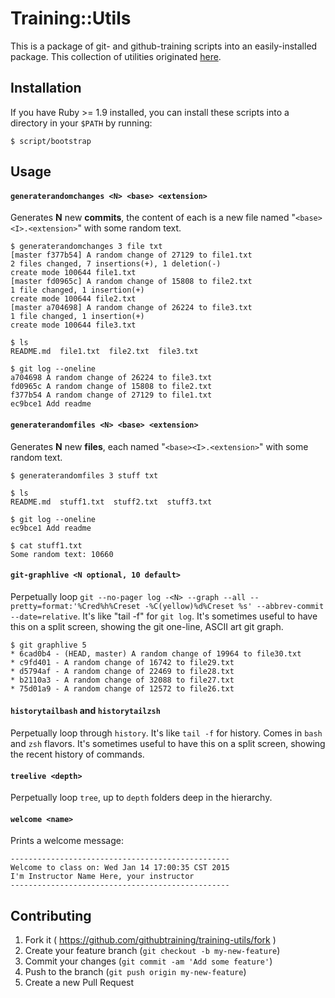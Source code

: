 # Training::Utils

This is a package of git- and github-training scripts into an easily-installed package. This collection of utilities originated [here](https://github.com/matthewmccullough/scripts).

## Installation

If you have Ruby >= 1.9 installed, you can install these scripts into a directory in your `$PATH` by running:

```
$ script/bootstrap
```

## Usage

#### `generaterandomchanges <N> <base> <extension>`

Generates **N** new **commits**, the content of each is a new file named "`<base><I>.<extension>`" with some random text.

```
$ generaterandomchanges 3 file txt
[master f377b54] A random change of 27129 to file1.txt
2 files changed, 7 insertions(+), 1 deletion(-)
create mode 100644 file1.txt
[master fd0965c] A random change of 15808 to file2.txt
1 file changed, 1 insertion(+)
create mode 100644 file2.txt
[master a704698] A random change of 26224 to file3.txt
1 file changed, 1 insertion(+)
create mode 100644 file3.txt

$ ls
README.md  file1.txt  file2.txt  file3.txt

$ git log --oneline
a704698 A random change of 26224 to file3.txt
fd0965c A random change of 15808 to file2.txt
f377b54 A random change of 27129 to file1.txt
ec9bce1 Add readme
```

#### `generaterandomfiles <N> <base> <extension>`

Generates **N** new **files**, each named "`<base><I>.<extension>`" with some random text.

```
$ generaterandomfiles 3 stuff txt

$ ls
README.md  stuff1.txt  stuff2.txt  stuff3.txt

$ git log --oneline
ec9bce1 Add readme

$ cat stuff1.txt
Some random text: 10660
```

#### `git-graphlive <N optional, 10 default>`

Perpetually loop `git --no-pager log -<N> --graph --all --pretty=format:'%Cred%h%Creset -%C(yellow)%d%Creset %s' --abbrev-commit --date=relative`. It's like "tail -f" for `git log`. It's sometimes useful to have this on a split screen, showing the git one-line, ASCII art git graph.

```
$ git graphlive 5
* 6cad0b4 - (HEAD, master) A random change of 19964 to file30.txt
* c9fd401 - A random change of 16742 to file29.txt
* d5794af - A random change of 22469 to file28.txt
* b2110a3 - A random change of 32088 to file27.txt
* 75d01a9 - A random change of 12572 to file26.txt
```

#### `historytailbash` and `historytailzsh`

Perpetually loop through `history`. It's like `tail -f` for history. Comes in `bash` and `zsh` flavors. It's sometimes useful to have this on a split screen, showing the recent history of commands.

#### `treelive <depth>`

Perpetually loop `tree`, up to `depth` folders deep in the hierarchy.

#### `welcome <name>`

Prints a welcome message:

```
-------------------------------------------------
Welcome to class on: Wed Jan 14 17:00:35 CST 2015
I'm Instructor Name Here, your instructor
-------------------------------------------------
```

## Contributing

1. Fork it ( https://github.com/githubtraining/training-utils/fork )
2. Create your feature branch (`git checkout -b my-new-feature`)
3. Commit your changes (`git commit -am 'Add some feature'`)
4. Push to the branch (`git push origin my-new-feature`)
5. Create a new Pull Request
